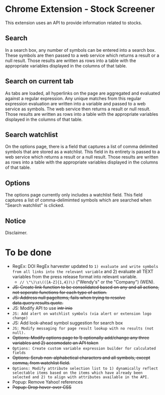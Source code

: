 # Chrome Extension - Stock Screener
This extension uses an API to provide information related to stocks.

## Search
In a search box, any number of symbols can be entered into a search box. These symbols are then passed to a web service which returns a result or a null result. Those results are written as rows into a table with the appropriate variables displayed in the columns of that table.

## Search on current tab
As tabs are loaded, all hyperlinks on the page are aggregated and evaluated against a regular expression. Any unique matches from this regular expression evaluation are written into a variable and passed to a web service as symbols. The web service then returns a result or null result. Those results are written as rows into a table with the appropriate variables displayed in the columns of that table.

## Search watchlist
On the options page, there is a field that captures a list of comma delimited symbols that are stored as a watchlist. This field in its entirety is passed to a web service which returns a result or a null result. Those results are written as rows into a table with the appropriate variables displayed in the columns of that table.

## Options
The options page currently only includes a watchlist field. This field captures a list of comma-delimimted symbols which are searched when "Search watchlist" is clicked.

## Notice
Disclaimer.

# To be done
- RegEx: DOI RegEx harvester updated to ```1) evaluate and write symbols from all links into the relevant variable``` and 2) evaluate all TEXT variables from the press release format into relevant variable.
  - ```// \"\)\s\(([A-Z]{1,4})\)``` ("Wendy's" or the "Company") (WEN).
- ~~JS: Create link function to be consolidated based on any and all actions, not seperate functions for each type of action.~~
- ~~JS: Address null pageItems, fails when trying to resolve data.query.results.quote.~~
- JS: Modify API to use ~~intr inio~~
- ```JS: Add alert on watchlist symbols (via alert or extension logo change)```
- JS: Add look-ahead symbol suggestion for search box
- ```JS: Modify messaging for page result lookup with no results (not null).``` 
- ~~Options: Modify options page to 1) optionally add/change any three variables and 2) accomodate an API token~~
- ```Options: Create custom variable expression builder for calculated fields```
- ~~Options: Scrub non-alphabetical characters and all symbols, except comma, from watchlist field.~~
- ```Options: Modify attribute selection list to 1) dynamically reflect selectable items based on the items which have already been selected and 2) to align with attributes available in the API.```
- Popup: Remove Yahoo! references
- ~~Popup: Drop hover-over CSS~~
